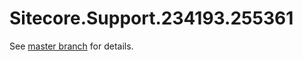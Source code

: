 # Sitecore.Support.234193.255361

See [master branch](https://github.com/sitecoresupport/Sitecore.Support.234193.255361) for details.